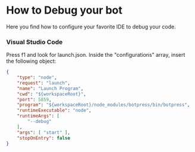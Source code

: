 # How to Debug your bot

Here you find how to configure your favorite IDE to debug your code.

### Visual Studio Code
Press f1 and look for launch.json. Inside the "configurations" array, insert the following object:
```json
{
    "type": "node",
    "request": "launch",
    "name": "Launch Program",
    "cwd": "${workspaceRoot}",
    "port": 5859,
    "program": "${workspaceRoot}/node_modules/botpress/bin/botpress",
    "runtimeExecutable": "node",
    "runtimeArgs": [
        "--debug"
    ],
    "args": [ "start" ],
    "stopOnEntry": false
}
```
